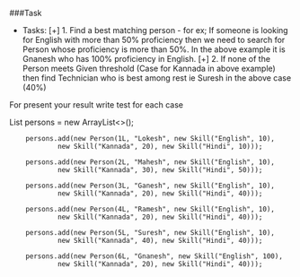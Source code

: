 ###Task
* Tasks:
[+] 1. Find a best matching person - for ex;
     If someone is looking for English with more than 50% proficiency then 
               we need to search for Person whose proficiency is more than 50%.
     In the above example it is Gnanesh who has 100% proficiency in English.
[+] 2. If none of the Person meets Given threshold 
     (Case for Kannada in above example) then find Technician who is best among rest
     ie Suresh in the above case (40%)

For present your result write test for each case

List<Person> persons = new ArrayList<>();

        persons.add(new Person(1L, "Lokesh", new Skill("English", 10),
                new Skill("Kannada", 20), new Skill("Hindi", 10)));

        persons.add(new Person(2L, "Mahesh", new Skill("English", 10),
                new Skill("Kannada", 30), new Skill("Hindi", 50)));

        persons.add(new Person(3L, "Ganesh", new Skill("English", 10),
                new Skill("Kannada", 20), new Skill("Hindi", 40)));

        persons.add(new Person(4L, "Ramesh", new Skill("English", 10),
                new Skill("Kannada", 20), new Skill("Hindi", 40)));

        persons.add(new Person(5L, "Suresh", new Skill("English", 10),
                new Skill("Kannada", 40), new Skill("Hindi", 40)));

        persons.add(new Person(6L, "Gnanesh", new Skill("English", 100),
                new Skill("Kannada", 20), new Skill("Hindi", 40)));
    
